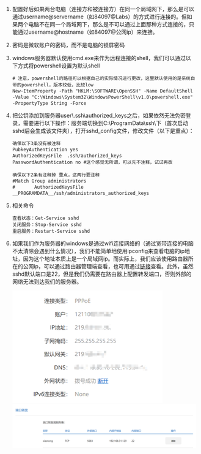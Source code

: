 1. 配置好后如果两台电脑（连接方和被连接方）在同一个局域网下，那么是可以通过username@servername（如84097@Labs）的方式进行连接的。但如果两个电脑不在同一个局域网下，那么是不可以通过上面那种方式连接的，只能通过username@hostname（如84097@公网ip）来连接。

2. 密码是微软账户的密码，而不是电脑的锁屏密码

3. windows服务器默认使用cmd.exe来作为远程连接的shell，我们可以通过以下方式将powershell设置为默认shell

    ```shell
    # 注意，powershell的路径可以根据自己的实际情况进行更改，这里默认使用的是系统自带的powershell，版本较低，比较low
    New-ItemProperty -Path "HKLM:\SOFTWARE\OpenSSH" -Name DefaultShell -Value "C:\Windows\System32\WindowsPowerShell\v1.0\powershell.exe" -PropertyType String -Force
    ```

4. 把公钥添加到服务器user\\.ssh\\authorized_keys之后，如果依然无法免密登录，需要进行以下操作：服务端切换到C:\ProgramData\ssh\下（首次启动sshd后会生成该文件夹），打开sshd_config文件，修改文件（以下是重点）：

    ```config
    确保以下3条没有被注释
    PubkeyAuthentication yes
    AuthorizedKeysFile	.ssh/authorized_keys
    PasswordAuthentication no #这个感觉无所谓，可以先不注释，试试再改
    
    确保以下2条有注释掉 重点，这两行要注释
    #Match Group administrators
    #       AuthorizedKeysFile __PROGRAMDATA__/ssh/administrators_authorized_keys
    ```

5. 相关命令

    ```
    查看状态：Get-Service sshd
    关闭服务：Stop-Service sshd
    重启服务：Restart-Service sshd
    ```

6. 如果我们作为服务器的windows是通过wifi连接网络的（通过宽带连接的电脑不太清除会遇到什么情况），我们不能简单地使用ipconfig来查看电脑的ip地址，因为这个地址本质上是一个局域网ip。而实际上，我们应该使用路由器所在的公网ip，可以通过路由器管理端查看，也可用通过[链接](https://www.whatismyip.com)查看。此外，虽然sshd默认端口是22，但是我们仍需要在路由器上配置转发端口，否则外部的网络无法到达我们的服务器。

    <img src="./../99.Figure/03-027/image-20240411193827050.png" alt="image-20240411193827050" style="zoom:50%;" />

    <img src="./../99.Figure/03-027/image-20240411193910642.png" alt="image-20240411193910642" style="zoom:80%;" />
